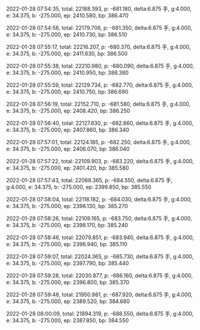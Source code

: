 2022-01-28 07:54:35, total: 22188.393, p: -681.180, delta:6.875 手, g:4.000, e: 34.375, b: -275.000, ep: 2410.580, bp: 386.470

2022-01-28 07:54:56, total: 22179.706, p: -681.350, delta:6.875 手, g:4.000, e: 34.375, b: -275.000, ep: 2410.730, bp: 386.510

2022-01-28 07:55:17, total: 22216.207, p: -680.370, delta:6.875 手, g:4.000, e: 34.375, b: -275.000, ep: 2411.630, bp: 386.500

2022-01-28 07:55:38, total: 22210.980, p: -680.090, delta:6.875 手, g:4.000, e: 34.375, b: -275.000, ep: 2410.950, bp: 386.380

2022-01-28 07:55:59, total: 22129.734, p: -682.770, delta:6.875 手, g:4.000, e: 34.375, b: -275.000, ep: 2410.750, bp: 386.690

2022-01-28 07:56:19, total: 22152.710, p: -681.580, delta:6.875 手, g:4.000, e: 34.375, b: -275.000, ep: 2408.420, bp: 386.250

2022-01-28 07:56:40, total: 22127.630, p: -682.860, delta:6.875 手, g:4.000, e: 34.375, b: -275.000, ep: 2407.860, bp: 386.340

2022-01-28 07:57:01, total: 22124.185, p: -682.250, delta:6.875 手, g:4.000, e: 34.375, b: -275.000, ep: 2406.070, bp: 386.040

2022-01-28 07:57:22, total: 22109.903, p: -683.220, delta:6.875 手, g:4.000, e: 34.375, b: -275.000, ep: 2401.420, bp: 385.580

2022-01-28 07:57:43, total: 22068.365, p: -684.550, delta:6.875 手, g:4.000, e: 34.375, b: -275.000, ep: 2399.850, bp: 385.550

2022-01-28 07:58:04, total: 22118.182, p: -684.030, delta:6.875 手, g:4.000, e: 34.375, b: -275.000, ep: 2398.130, bp: 385.270

2022-01-28 07:58:26, total: 22109.165, p: -683.750, delta:6.875 手, g:4.000, e: 34.375, b: -275.000, ep: 2398.170, bp: 385.240

2022-01-28 07:58:46, total: 22079.851, p: -683.940, delta:6.875 手, g:4.000, e: 34.375, b: -275.000, ep: 2396.940, bp: 385.110

2022-01-28 07:59:07, total: 22024.365, p: -685.730, delta:6.875 手, g:4.000, e: 34.375, b: -275.000, ep: 2397.790, bp: 385.440

2022-01-28 07:59:28, total: 22030.877, p: -686.160, delta:6.875 手, g:4.000, e: 34.375, b: -275.000, ep: 2396.800, bp: 385.370

2022-01-28 07:59:48, total: 21950.981, p: -687.920, delta:6.875 手, g:4.000, e: 34.375, b: -275.000, ep: 2389.520, bp: 384.680

2022-01-28 08:00:09, total: 21894.319, p: -688.550, delta:6.875 手, g:4.000, e: 34.375, b: -275.000, ep: 2387.850, bp: 384.550